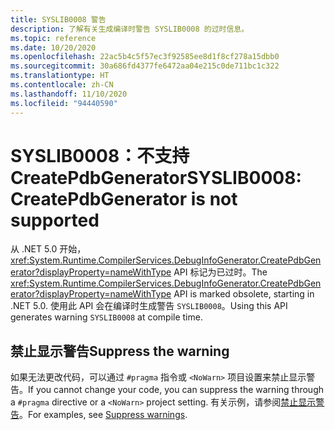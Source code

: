 ```yaml
---
title: SYSLIB0008 警告
description: 了解有关生成编译时警告 SYSLIB0008 的过时信息。
ms.topic: reference
ms.date: 10/20/2020
ms.openlocfilehash: 22ac5b4c5f57ec3f92585ee8d1f8cf278a15dbb0
ms.sourcegitcommit: 30a686fd4377fe6472aa04e215c0de711bc1c322
ms.translationtype: HT
ms.contentlocale: zh-CN
ms.lasthandoff: 11/10/2020
ms.locfileid: "94440590"
---
```

# <a name="syslib0008-createpdbgenerator-is-not-supported"></a><span data-ttu-id="4c59d-103">SYSLIB0008：不支持 CreatePdbGenerator</span><span class="sxs-lookup"><span data-stu-id="4c59d-103">SYSLIB0008: CreatePdbGenerator is not supported</span></span>

<span data-ttu-id="4c59d-104">从 .NET 5.0 开始，<xref:System.Runtime.CompilerServices.DebugInfoGenerator.CreatePdbGenerator?displayProperty=nameWithType> API 标记为已过时。</span><span class="sxs-lookup"><span data-stu-id="4c59d-104">The <xref:System.Runtime.CompilerServices.DebugInfoGenerator.CreatePdbGenerator?displayProperty=nameWithType> API is marked obsolete, starting in .NET 5.0.</span></span> <span data-ttu-id="4c59d-105">使用此 API 会在编译时生成警告 `SYSLIB0008`。</span><span class="sxs-lookup"><span data-stu-id="4c59d-105">Using this API generates warning `SYSLIB0008` at compile time.</span></span>

## <a name="suppress-the-warning"></a><span data-ttu-id="4c59d-106">禁止显示警告</span><span class="sxs-lookup"><span data-stu-id="4c59d-106">Suppress the warning</span></span>

<span data-ttu-id="4c59d-107">如果无法更改代码，可以通过 `#pragma` 指令或 `<NoWarn>` 项目设置来禁止显示警告。</span><span class="sxs-lookup"><span data-stu-id="4c59d-107">If you cannot change your code, you can suppress the warning through a `#pragma` directive or a `<NoWarn>` project setting.</span></span> <span data-ttu-id="4c59d-108">有关示例，请参阅[禁止显示警告](syslib-obsoletions.md#suppress-warnings)。</span><span class="sxs-lookup"><span data-stu-id="4c59d-108">For examples, see [Suppress warnings](syslib-obsoletions.md#suppress-warnings).</span></span>
